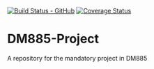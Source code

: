 [![Build Status - GitHub](https://github.com/TroelsLind/DM885-Project/workflows/pytest/badge.svg)](https://github.com/TroelsLind/DM885-Project/actions?queryworkflow%3Apytest)
[![Coverage Status](https://coveralls.io/repos/github/TroelsLind/DM885-Project/badge.svg?branch=main)](https://coveralls.io/github/TroelsLind/DM885-Project?branch=main)

# DM885-Project
A repository for the mandatory project in DM885
